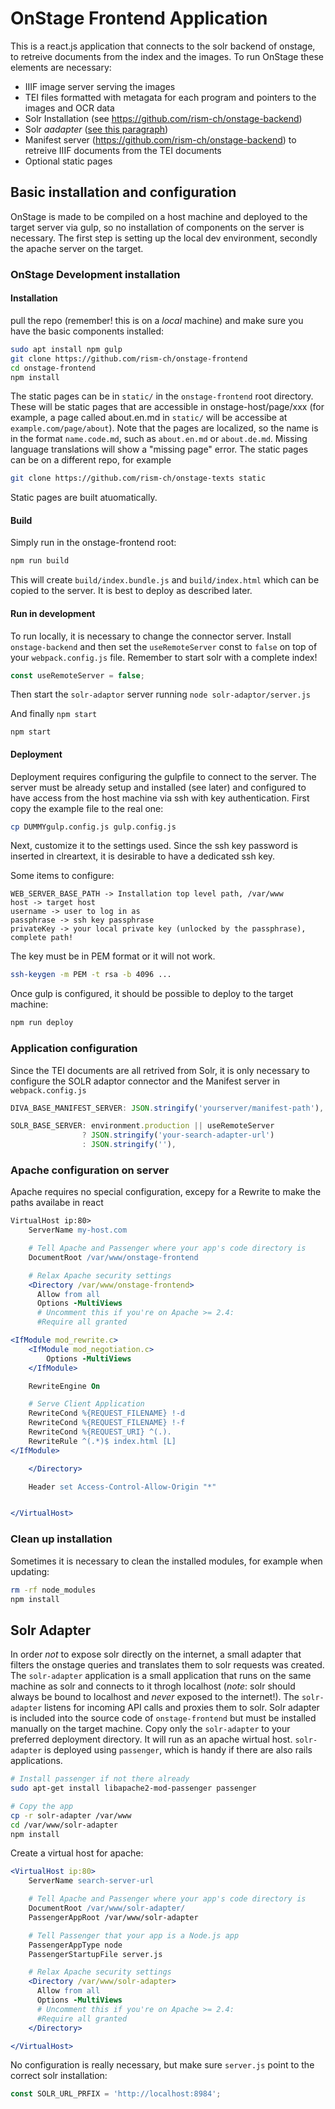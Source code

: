 # OnStage Frontend Application

This is a react.js application that connects to the solr backend of onstage, to retreive documents from the index and the images. To run OnStage these elements are necessary:

* IIIF image server serving the images
* TEI files formatted with metagata for each program and pointers to the images and OCR data
* Solr Installation (see https://github.com/rism-ch/onstage-backend)
* Solr _aadapter_ ([see this paragraph](#solr-adapter))
* Manifest server (https://github.com/rism-ch/onstage-backend) to retreive IIIF documents from the TEI documents
* Optional static pages

## Basic installation and configuration

OnStage is made to be compiled on a host machine and deployed to the target server via gulp, so no installation of components on the server is necessary. The first step is setting up the local dev environment, secondly the apache server on the target.

### OnStage Development installation

#### Installation

pull the repo (remember! this is on a _local_ machine) and make sure you have the basic components installed:

```bash
sudo apt install npm gulp
git clone https://github.com/rism-ch/onstage-frontend
cd onstage-frontend
npm install
```

The static pages can be in `static/` in the `onstage-frontend` root directory. These will be static pages that are accessible in onstage-host/page/xxx (for example, a page called about.en.md in `static/` will be accessibe at `example.com/page/about`). Note that the pages are localized, so the name is in the format `name.code.md`, such as `about.en.md` or `about.de.md`. Missing language translations will show a "missing page" error.
The static pages can be on a different repo, for example

```bash
git clone https://github.com/rism-ch/onstage-texts static
```

Static pages are built atuomatically.

#### Build

Simply run in the onstage-frontend root:

```bash
npm run build
```

This will create `build/index.bundle.js` and `build/index.html` which can be copied to the server. It is best to deploy as described later.

#### Run in development

To run locally, it is necessary to change the connector server. Install `onstage-backend` and then set the `useRemoteServer` const to `false` on top of your `webpack.config.js` file. Remember to start solr with a complete index!

```js
const useRemoteServer = false;
```

Then start the `solr-adaptor` server running ```node solr-adaptor/server.js```

And finally ```npm start```

`npm start`

#### Deployment

Deployment requires configuring the gulpfile to connect to the server. The server must be already setup and installed (see later) and configured to have access from the host machine via ssh with key authentication. First copy the example file to the real one:

```bash
cp DUMMYgulp.config.js gulp.config.js
```

Next, customize it to the settings used. Since the ssh key password is inserted in clreartext, it is desirable to have a dedicated ssh key.

Some items to configure:

```
WEB_SERVER_BASE_PATH -> Installation top level path, /var/www
host -> target host
username -> user to log in as
passphrase -> ssh key passphrase
privateKey -> your local private key (unlocked by the passphrase), complete path!
```

The key must be in PEM format or it will not work.

```bash
ssh-keygen -m PEM -t rsa -b 4096 ...
````

Once gulp is configured, it should be possible to deploy to the target machine:

```bash
npm run deploy
```

### Application configuration

Since the TEI documents are all retrived from Solr, it is only necessary to configure the SOLR adaptor connector and the Manifest server in `webpack.config.js`

```js
DIVA_BASE_MANIFEST_SERVER: JSON.stringify('yourserver/manifest-path'),

SOLR_BASE_SERVER: environment.production || useRemoteServer
                ? JSON.stringify('your-search-adapter-url')
                : JSON.stringify(''),
```

### Apache configuration on server

Apache requires no special configuration, excepy for a Rewrite to make the paths availabe in react

```apache
VirtualHost ip:80>
    ServerName my-host.com

    # Tell Apache and Passenger where your app's code directory is
    DocumentRoot /var/www/onstage-frontend

    # Relax Apache security settings
    <Directory /var/www/onstage-frontend>
      Allow from all
      Options -MultiViews
      # Uncomment this if you're on Apache >= 2.4:
      #Require all granted

<IfModule mod_rewrite.c>
    <IfModule mod_negotiation.c>
        Options -MultiViews
    </IfModule>

    RewriteEngine On

    # Serve Client Application
    RewriteCond %{REQUEST_FILENAME} !-d
    RewriteCond %{REQUEST_FILENAME} !-f
    RewriteCond %{REQUEST_URI} ^(.).
    RewriteRule ^(.*)$ index.html [L]
</IfModule>

    </Directory>

    Header set Access-Control-Allow-Origin "*"


</VirtualHost>
```

### Clean up installation
Sometimes it is necessary to clean the installed modules, for example when updating:

```bash
rm -rf node_modules
npm install
```

## Solr Adapter
In order *_not_* to expose solr directly on the internet, a small adapter that filters the onstage queries and translates them to solr requests was created. The `solr-adapter` application is a small application that runs on the same machine as solr and connects to it throgh localhost (*note*: solr should always be bound to localhost and _never_ exposed to the internet!). The `solr-adapter` listens for incoming API calls and proxies them to solr. Solr adapter is included into the source code of `onstage-frontend` but must be installed manually on the target machine. Copy only the `solr-adapter` to your preferred deployment directory. It will run as an apache wirtual host.
`solr-adapter` is deployed using `passenger`, which is handy if there are also rails applications.

```bash
# Install passenger if not there already
sudo apt-get install libapache2-mod-passenger passenger

# Copy the app
cp -r solr-adapter /var/www
cd /var/www/solr-adapter
npm install
```

Create a virtual host for apache:

```apache
<VirtualHost ip:80>
    ServerName search-server-url

    # Tell Apache and Passenger where your app's code directory is
    DocumentRoot /var/www/solr-adapter/
    PassengerAppRoot /var/www/solr-adapter

    # Tell Passenger that your app is a Node.js app
    PassengerAppType node
    PassengerStartupFile server.js

    # Relax Apache security settings
    <Directory /var/www/solr-adapter>
      Allow from all
      Options -MultiViews
      # Uncomment this if you're on Apache >= 2.4:
      #Require all granted
    </Directory>

</VirtualHost>
```

No configuration is really necessary, but make sure `server.js` point to the correct solr installation:

```js
const SOLR_URL_PRFIX = 'http://localhost:8984';
```



